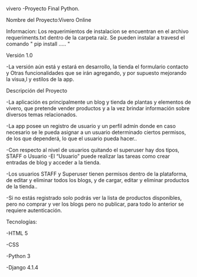 vivero
-Proyecto Final Python.

Nombre del Proyecto:Vivero Online

Informacion: Los requerimientos de instalacion se encuentran en el archivo requeriments.txt dentro de la carpeta raíz. Se pueden instalar a travesd el comando " pip install ..... "

Versión 1.0

-La versión aún está y estará en desarrollo, la tienda el formulario contacto y Otras funcionalidades que se irán agregando, y por supuesto mejorando la visua,l y estilos de la app.

Descripción del Proyecto

-La aplicación es principalmente un blog y tienda de plantas y elementos de vivero, que pretende vender productos y a la vez brindar información sobre diversos temas relacionados.

-La app posee un registro de usuario y un perfil admin donde en caso necesario se le pueda asignar a un usuario determinado ciertos permisos, de los que dependerá, lo que el usuario pueda hacer..

-Con respecto al nivel de usuarios quitando el superuser hay dos tipos, STAFF o Usuario -El “Usuario” puede realizar las tareas como crear entradas de blog y acceder a la tienda.

-Los usuarios STAFF y Superuser tienen permisos dentro de la plataforma, de editar y eliminar todos los blogs, y de cargar, editar y eliminar productos de la tienda..

-Si no estás registrado solo podrás ver la lista de productos disponibles, pero no comprar y ver los blogs pero no publicar, para todo lo anterior se requiere autenticación.

Tecnologías:

-HTML 5

-CSS

-Python 3

-Django 4.1.4